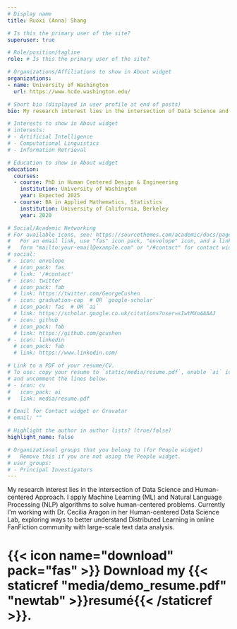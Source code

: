 ```yaml
---
# Display name
title: Ruoxi (Anna) Shang

# Is this the primary user of the site?
superuser: true

# Role/position/tagline
role: # Is this the primary user of the site?

# Organizations/Affiliations to show in About widget
organizations:
- name: University of Washington
  url: https://www.hcde.washington.edu/

# Short bio (displayed in user profile at end of posts)
bio: My research interest lies in the intersection of Data Science and Human-centered Approach. I apply Machine Learning (ML) and Natural Language Processing (NLP) algorithms to solve human-centered problems. Currently I'm working with Dr. Cecilia Aragon in her Human-centered Data Science Lab, exploring ways to better understand Distributed Learning in online FanFiction community with large-scale text data analysis.

# Interests to show in About widget
# interests:
# - Artificial Intelligence
# - Computational Linguistics
# - Information Retrieval

# Education to show in About widget
education:
  courses:
  - course: PhD in Human Centered Design & Engineering
    institution: University of Washington
    year: Expected 2025
  - course: BA in Applied Mathematics, Statistics
    institution: University of California, Berkeley
    year: 2020

# Social/Academic Networking
# For available icons, see: https://sourcethemes.com/academic/docs/page-builder/#icons
#   For an email link, use "fas" icon pack, "envelope" icon, and a link in the
#   form "mailto:your-email@example.com" or "/#contact" for contact widget.
# social:
# - icon: envelope
  # icon_pack: fas
  # link: '/#contact'
# - icon: twitter
  # icon_pack: fab
  # link: https://twitter.com/GeorgeCushen
# - icon: graduation-cap  # OR `google-scholar`
  # icon_pack: fas  # OR `ai`
  # link: https://scholar.google.co.uk/citations?user=sIwtMXoAAAAJ
# - icon: github
  # icon_pack: fab
  # link: https://github.com/gcushen
# - icon: linkedin
  # icon_pack: fab
  # link: https://www.linkedin.com/

# Link to a PDF of your resume/CV.
# To use: copy your resume to `static/media/resume.pdf`, enable `ai` icons in `params.toml`, 
# and uncomment the lines below.
# - icon: cv
#   icon_pack: ai
#   link: media/resume.pdf

# Email for Contact widget or Gravatar
# email: ""

# Highlight the author in author lists? (true/false)
highlight_name: false

# Organizational groups that you belong to (for People widget)
#   Remove this if you are not using the People widget.
# user_groups:
# - Principal Investigators
---
```


My research interest lies in the intersection of Data Science and Human-centered Approach. I apply Machine Learning (ML) and Natural Language Processing (NLP) algorithms to solve human-centered problems. Currently I'm working with Dr. Cecilia Aragon in her Human-centered Data Science Lab, exploring ways to better understand Distributed Learning in online FanFiction community with large-scale text data analysis.

# {{< icon name="download" pack="fas" >}} Download my {{< staticref "media/demo_resume.pdf" "newtab" >}}resumé{{< /staticref >}}.
